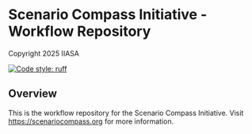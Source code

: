 # Scenario Compass Initiative - Workflow Repository

Copyright 2025 IIASA

[![Code style: ruff](https://img.shields.io/endpoint?url=https://raw.githubusercontent.com/charliermarsh/ruff/main/assets/badge/v2.json)](https://github.com/astral-sh/ruff)

## Overview

This is the workflow repository for the Scenario Compass Initiative.
Visit https://scenariocompass.org for more information.
